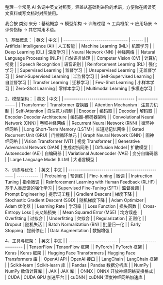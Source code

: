 整理一个常见 AI 名词中英文对照表，涵盖从基础到进阶的术语，方便你在阅读英文资料或写文档时对照使用。

我会按 类别 来分：基础概念 → 模型架构 → 训练过程 → 工具框架 → 应用场景 → 评价指标 → 其它常用术语。

1、基础概念：
| 英文                                | 中文     |
| --------------------------------- | ------ |
| Artificial Intelligence (AI)      | 人工智能   |
| Machine Learning (ML)             | 机器学习   |
| Deep Learning (DL)                | 深度学习   |
| Neural Network (NN)               | 神经网络   |
| Natural Language Processing (NLP) | 自然语言处理 |
| Computer Vision (CV)              | 计算机视觉  |
| Speech Recognition                | 语音识别   |
| Reinforcement Learning (RL)       | 强化学习   |
| Supervised Learning               | 监督学习   |
| Unsupervised Learning             | 无监督学习  |
| Semi-Supervised Learning          | 半监督学习  |
| Self-Supervised Learning          | 自监督学习  |
| Transfer Learning                 | 迁移学习   |
| Few-Shot Learning                 | 小样本学习  |
| Zero-Shot Learning                | 零样本学习  |
| Multimodal Learning               | 多模态学习  |

2、模型架构：
| 英文                                   | 中文              |
| ------------------------------------ | --------------- |
| Transformer                          | Transformer 变换器 |
| Attention Mechanism                  | 注意力机制           |
| Self-Attention                       | 自注意力机制          |
| Encoder                              | 编码器             |
| Decoder                              | 解码器             |
| Encoder-Decoder Architecture         | 编码器-解码器架构       |
| Convolutional Neural Network (CNN)   | 卷积神经网络          |
| Recurrent Neural Network (RNN)       | 循环神经网络          |
| Long Short-Term Memory (LSTM)        | 长短期记忆网络         |
| Gated Recurrent Unit (GRU)           | 门控循环单元          |
| Graph Neural Network (GNN)           | 图神经网络           |
| Vision Transformer (ViT)             | 视觉 Transformer  |
| Generative Adversarial Network (GAN) | 生成对抗网络          |
| Diffusion Model                      | 扩散模型            |
| Autoencoder (AE)                     | 自编码器            |
| Variational Autoencoder (VAE)        | 变分自编码器          |
| Large Language Model (LLM)           | 大语言模型           |

3、训练与优化：
| 英文                                                | 中文          |
| ------------------------------------------------- | ----------- |
| Pretraining                                       | 预训练         |
| Fine-tuning                                       | 微调          |
| Instruction Tuning                                | 指令微调        |
| Reinforcement Learning with Human Feedback (RLHF) | 基于人类反馈的强化学习 |
| Supervised Fine-Tuning (SFT)                      | 监督微调        |
| Prompt Engineering                                | 提示词工程       |
| Gradient Descent                                  | 梯度下降        |
| Stochastic Gradient Descent (SGD)                 | 随机梯度下降      |
| Adam Optimizer                                    | Adam 优化器    |
| Learning Rate                                     | 学习率         |
| Loss Function                                     | 损失函数        |
| Cross-Entropy Loss                                | 交叉熵损失       |
| Mean Squared Error (MSE)                          | 均方误差        |
| Overfitting                                       | 过拟合         |
| Underfitting                                      | 欠拟合         |
| Regularization                                    | 正则化         |
| Dropout                                           | 随机失活        |
| Batch Normalization (BN)                          | 批量归一化       |
| Early Stopping                                    | 提前停止        |
| Data Augmentation                                 | 数据增强        |

4、工具与框架：
| 英文                        | 中文                          |
| ------------------------- | --------------------------- |
| TensorFlow                | TensorFlow 框架               |
| PyTorch                   | PyTorch 框架                  |
| Keras                     | Keras 框架                    |
| Hugging Face Transformers | Hugging Face Transformers 库 |
| OpenAI API                | OpenAI 接口                   |
| LangChain                 | LangChain 框架                |
| Scikit-learn              | Scikit-learn 库              |
| Pandas                    | Pandas 数据分析库                |
| NumPy                     | NumPy 数值计算库                 |
| JAX                       | JAX 库                       |
| ONNX                      | ONNX 开放神经网络交换格式             |
| CUDA                      | CUDA GPU 加速平台               |
| cuDNN                     | cuDNN 深度神经网络加速库             |
